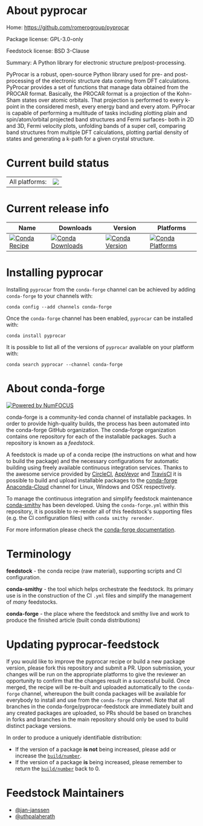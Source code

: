 About pyprocar
==============

Home: https://github.com/romerogroup/pyprocar

Package license: GPL-3.0-only

Feedstock license: BSD 3-Clause

Summary: A Python library for electronic structure pre/post-processing.

PyProcar is a robust, open-source Python library used for pre- and
post-processing of the electronic structure data coming from DFT
calculations. PyProcar provides a set of functions that manage data
obtained from the PROCAR format. Basically, the PROCAR format is a
projection of the Kohn-Sham states over atomic orbitals. That
projection is performed to every k-point in the considered mesh,
every energy band and every atom. PyProcar is capable of performing
a multitude of tasks including plotting plain and spin/atom/orbital
projected band structures and Fermi surfaces- both in 2D and 3D, Fermi
velocity plots, unfolding bands of a super cell, comparing band
structures from multiple DFT calculations, plotting partial density
of states and generating a k-path for a given crystal structure.


Current build status
====================


<table><tr><td>All platforms:</td>
    <td>
      <a href="https://dev.azure.com/conda-forge/feedstock-builds/_build/latest?definitionId=10048&branchName=master">
        <img src="https://dev.azure.com/conda-forge/feedstock-builds/_apis/build/status/pyprocar-feedstock?branchName=master">
      </a>
    </td>
  </tr>
</table>

Current release info
====================

| Name | Downloads | Version | Platforms |
| --- | --- | --- | --- |
| [![Conda Recipe](https://img.shields.io/badge/recipe-pyprocar-green.svg)](https://anaconda.org/conda-forge/pyprocar) | [![Conda Downloads](https://img.shields.io/conda/dn/conda-forge/pyprocar.svg)](https://anaconda.org/conda-forge/pyprocar) | [![Conda Version](https://img.shields.io/conda/vn/conda-forge/pyprocar.svg)](https://anaconda.org/conda-forge/pyprocar) | [![Conda Platforms](https://img.shields.io/conda/pn/conda-forge/pyprocar.svg)](https://anaconda.org/conda-forge/pyprocar) |

Installing pyprocar
===================

Installing `pyprocar` from the `conda-forge` channel can be achieved by adding `conda-forge` to your channels with:

```
conda config --add channels conda-forge
```

Once the `conda-forge` channel has been enabled, `pyprocar` can be installed with:

```
conda install pyprocar
```

It is possible to list all of the versions of `pyprocar` available on your platform with:

```
conda search pyprocar --channel conda-forge
```


About conda-forge
=================

[![Powered by NumFOCUS](https://img.shields.io/badge/powered%20by-NumFOCUS-orange.svg?style=flat&colorA=E1523D&colorB=007D8A)](http://numfocus.org)

conda-forge is a community-led conda channel of installable packages.
In order to provide high-quality builds, the process has been automated into the
conda-forge GitHub organization. The conda-forge organization contains one repository
for each of the installable packages. Such a repository is known as a *feedstock*.

A feedstock is made up of a conda recipe (the instructions on what and how to build
the package) and the necessary configurations for automatic building using freely
available continuous integration services. Thanks to the awesome service provided by
[CircleCI](https://circleci.com/), [AppVeyor](https://www.appveyor.com/)
and [TravisCI](https://travis-ci.com/) it is possible to build and upload installable
packages to the [conda-forge](https://anaconda.org/conda-forge)
[Anaconda-Cloud](https://anaconda.org/) channel for Linux, Windows and OSX respectively.

To manage the continuous integration and simplify feedstock maintenance
[conda-smithy](https://github.com/conda-forge/conda-smithy) has been developed.
Using the ``conda-forge.yml`` within this repository, it is possible to re-render all of
this feedstock's supporting files (e.g. the CI configuration files) with ``conda smithy rerender``.

For more information please check the [conda-forge documentation](https://conda-forge.org/docs/).

Terminology
===========

**feedstock** - the conda recipe (raw material), supporting scripts and CI configuration.

**conda-smithy** - the tool which helps orchestrate the feedstock.
                   Its primary use is in the construction of the CI ``.yml`` files
                   and simplify the management of *many* feedstocks.

**conda-forge** - the place where the feedstock and smithy live and work to
                  produce the finished article (built conda distributions)


Updating pyprocar-feedstock
===========================

If you would like to improve the pyprocar recipe or build a new
package version, please fork this repository and submit a PR. Upon submission,
your changes will be run on the appropriate platforms to give the reviewer an
opportunity to confirm that the changes result in a successful build. Once
merged, the recipe will be re-built and uploaded automatically to the
`conda-forge` channel, whereupon the built conda packages will be available for
everybody to install and use from the `conda-forge` channel.
Note that all branches in the conda-forge/pyprocar-feedstock are
immediately built and any created packages are uploaded, so PRs should be based
on branches in forks and branches in the main repository should only be used to
build distinct package versions.

In order to produce a uniquely identifiable distribution:
 * If the version of a package **is not** being increased, please add or increase
   the [``build/number``](https://conda.io/docs/user-guide/tasks/build-packages/define-metadata.html#build-number-and-string).
 * If the version of a package **is** being increased, please remember to return
   the [``build/number``](https://conda.io/docs/user-guide/tasks/build-packages/define-metadata.html#build-number-and-string)
   back to 0.

Feedstock Maintainers
=====================

* [@jan-janssen](https://github.com/jan-janssen/)
* [@uthpalaherath](https://github.com/uthpalaherath/)


